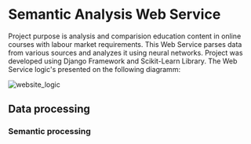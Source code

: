 # Semantic Analysis Web Service
Project purpose is analysis and comparision education content in online courses with labour market requirements. This Web Service parses data from various sources and analyzes it using neural networks. Project was developed using Django Framework and Scikit-Learn Library. The Web Service logic's presented on the following diagramm:


![website_logic](https://user-images.githubusercontent.com/114514667/205454960-78720897-e976-4541-91c0-23966726c6d5.png)
## Data processing
### Semantic processing


